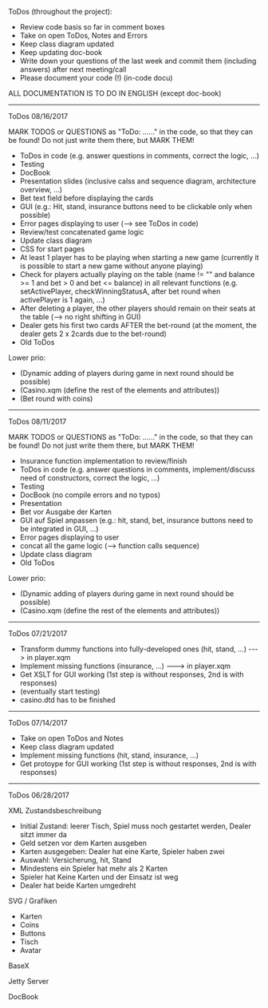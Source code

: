 ToDos (throughout the project):

* Review code basis so far in comment boxes
* Take on open ToDos, Notes and Errors
* Keep class diagram updated
* Keep updating doc-book
* Write down your questions of the last week and commit them (including answers) after next meeting/call
* Please document your code (!) (in-code docu)

ALL DOCUMENTATION IS TO DO IN ENGLISH (except doc-book)

------------------------------------------------------------------------------------------------------------------------

ToDos 08/16/2017

MARK TODOS or QUESTIONS as "ToDo: ......" in the code, so that they can be found! Do not just write them there, but MARK THEM!

* ToDos in code (e.g. answer questions in comments, correct the logic, ...)
* Testing
* DocBook
* Presentation slides (inclusive calss and sequence diagram, architecture overview, ...)
* Bet text field before displaying the cards
* GUI (e.g.: Hit, stand, insurance buttons need to be clickable only when possible)
* Error pages displaying to user (--> see ToDos in code)
* Review/test concatenated game logic
* Update class diagram
* CSS for start pages
* At least 1 player has to be playing when starting a new game (currently it is possible to start a new game without anyone playing)
* Check for players actually playing on the table (name != "" and balance >= 1 and bet > 0 and bet <= balance) in all relevant functions (e.g. setActivePlayer, checkWinningStatusA, after bet round when activePlayer is 1 again, ...)
* After deleting a player, the other players should remain on their seats at the table (--> no right shifting in GUI)
* Dealer gets his first two cards AFTER the bet-round (at the moment, the dealer gets 2 x 2cards due to the bet-round)
* Old ToDos

Lower prio:
* (Dynamic adding of players during game in next round should be possible)
* (Casino.xqm (define the rest of the elements and attributes))
* (Bet round with coins)


------------------------------------------------------------------------------------------------------------------------

ToDos 08/11/2017

MARK TODOS or QUESTIONS as "ToDo: ......" in the code, so that they can be found! Do not just write them there, but MARK THEM!

* Insurance function implementation to review/finish
* ToDos in code (e.g. answer questions in comments, implement/discuss need of constructors, correct the logic, ...)
* Testing
* DocBook (no compile errors and no typos)
* Presentation
* Bet vor Ausgabe der Karten
* GUI auf Spiel anpassen (e.g.: hit, stand, bet, insurance buttons need to be integrated in GUI, ...)
* Error pages displaying to user
* concat all the game logic (--> function calls sequence)
* Update class diagram
* Old ToDos

Lower prio:
* (Dynamic adding of players during game in next round should be possible)
* (Casino.xqm (define the rest of the elements and attributes))


------------------------------------------------------------------------------------------------------------------------

ToDos 07/21/2017

* Transform dummy functions into fully-developed ones (hit, stand, ...) ---> in player.xqm
* Implement missing functions (insurance, ...) ---> in player.xqm
* Get XSLT for GUI working (1st step is without responses, 2nd is with responses)
* (eventually start testing)
* casino.dtd has to be finished

------------------------------------------------------------------------------------------------------------------------

ToDos 07/14/2017

* Take on open ToDos and Notes
* Keep class diagram updated
* Implement missing functions (hit, stand, insurance, ...)
* Get protoype for GUI working (1st step is without responses, 2nd is with responses)

------------------------------------------------------------------------------------------------------------------------

ToDos 06/28/2017

XML Zustandsbeschreibung
* Initial Zustand: leerer Tisch, Spiel muss noch gestartet werden, Dealer sitzt immer da
* Geld setzen vor dem Karten ausgeben
* Karten ausgegeben: Dealer hat eine Karte, Spieler haben zwei
* Auswahl: Versicherung, hit, Stand
* Mindestens ein Spieler hat mehr als 2 Karten
* Spieler hat Keine Karten und der Einsatz ist weg
* Dealer hat beide Karten umgedreht

SVG / Grafiken
* Karten
* Coins
* Buttons
* Tisch
* Avatar

BaseX

Jetty Server

DocBook
